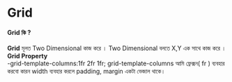 # Grid
#### Grid কি ?
**Grid** মূলত Two Dimensional কাজ করে । Two Dimensional বলতে X,Y এক সাথে কাজ করে ।
</br>
**Grid Property**</br>
-grid-template-columns:1fr 2fr 1fr;
grid-template-columns আমি ফ্রেক্সন( fr ) ব্যবহার করবো কারন width ব্যবহার করলে padding, margin একটা ভেজাল থাকে। 


